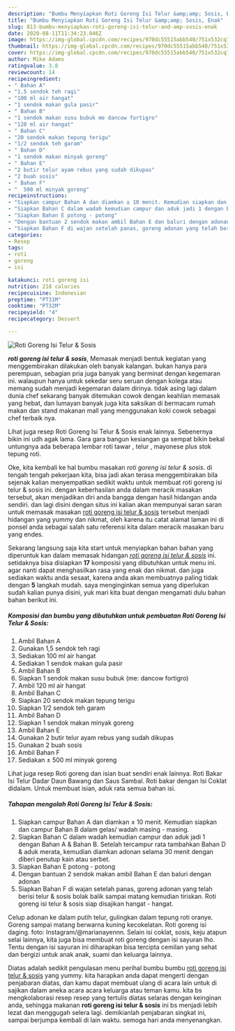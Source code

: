 ```yaml
---
description: "Bumbu Menyiapkan Roti Goreng Isi Telur &amp;amp; Sosis, Enak"
title: "Bumbu Menyiapkan Roti Goreng Isi Telur &amp;amp; Sosis, Enak"
slug: 813-bumbu-menyiapkan-roti-goreng-isi-telur-and-amp-sosis-enak
date: 2020-08-11T11:34:23.046Z
image: https://img-global.cpcdn.com/recipes/970dc55515abb540/751x532cq70/roti-goreng-isi-telur-sosis-foto-resep-utama.jpg
thumbnail: https://img-global.cpcdn.com/recipes/970dc55515abb540/751x532cq70/roti-goreng-isi-telur-sosis-foto-resep-utama.jpg
cover: https://img-global.cpcdn.com/recipes/970dc55515abb540/751x532cq70/roti-goreng-isi-telur-sosis-foto-resep-utama.jpg
author: Mike Adams
ratingvalue: 3.8
reviewcount: 14
recipeingredient:
- " Bahan A"
- "1,5 sendok teh ragi"
- "100 ml air hangat"
- "1 sendok makan gula pasir"
- " Bahan B"
- "1 sendok makan susu bubuk me dancow fortigro"
- "120 ml air hangat"
- " Bahan C"
- "20 sendok makan tepung terigu"
- "1/2 sendok teh garam"
- " Bahan D"
- "1 sendok makan minyak goreng"
- " Bahan E"
- "2 butir telur ayam rebus yang sudah dikupas"
- "2 buah sosis"
- " Bahan F"
- "  500 ml minyak goreng"
recipeinstructions:
- "Siapkan campur Bahan A dan diamkan ± 10 menit. Kemudian siapkan dan campur Bahan B dalam gelas/ wadah masing - masing."
- "Siapkan Bahan C dalam wadah kemudian campur dan aduk jadi 1 dengan Bahan A &amp; Bahan B. Setelah tercampur rata tambahkan Bahan D &amp; aduk merata, kemudian diamkan adonan selama 30 menit dengan diberi penutup kain atau serbet."
- "Siapkan Bahan E potong - potong"
- "Dengan bantuan 2 sendok makan ambil Bahan E dan baluri dengan adonan"
- "Siapkan Bahan F di wajan setelah panas, goreng adonan yang telah berisi telur &amp; sosis bolak balik sampai matang kemudian tiriskan. Roti goreng isi telur &amp; sosis siap disajikan hangat - hangat."
categories:
- Resep
tags:
- roti
- goreng
- isi

katakunci: roti goreng isi 
nutrition: 218 calories
recipecuisine: Indonesian
preptime: "PT31M"
cooktime: "PT32M"
recipeyield: "4"
recipecategory: Dessert

---
```



![Roti Goreng Isi Telur &amp; Sosis](https://img-global.cpcdn.com/recipes/970dc55515abb540/751x532cq70/roti-goreng-isi-telur-sosis-foto-resep-utama.jpg)

<b><i>roti goreng isi telur &amp; sosis</i></b>, Memasak menjadi bentuk kegiatan yang menggembirakan dilakukan oleh banyak kalangan. bukan hanya para perempuan, sebagian pria juga banyak yang berminat dengan kegemaran ini. walaupun hanya untuk sekedar seru seruan dengan kolega atau memang sudah menjadi kegemaran dalam dirinya. tidak asing lagi dalam dunia chef sekarang banyak ditemukan cowok dengan keahlian memasak yang hebat, dan lumayan banyak juga kita saksikan di bermacam rumah makan dan stand makanan mall yang menggunakan koki cowok sebagai chef terbaik nya.

Lihat juga resep Roti Goreng Isi Telur &amp; Sosis enak lainnya. Sebenernya bikin ini udh agak lama. Gara gara bangun kesiangan ga sempat bikin bekal untungnya ada beberapa lembar roti tawar , telur , mayonese plus stok tepung roti.

Oke, kita kembali ke hal bumbu masakan <i>roti goreng isi telur &amp; sosis</i>. di tengah tengah pekerjaan kita, bisa jadi akan terasa menggembirakan bila sejenak kalian menyempatkan sedikit waktu untuk membuat roti goreng isi telur &amp; sosis ini. dengan keberhasilan anda dalam meracik masakan tersebut, akan menjadikan diri anda bangga dengan hasil hidangan anda sendiri. dan lagi disini dengan situs ini kalian akan mempunyai saran saran untuk memasak masakan <u>roti goreng isi telur &amp; sosis</u> tersebut menjadi hidangan yang yummy dan nikmat, oleh karena itu catat alamat laman ini di ponsel anda sebagai salah satu referensi kita dalam meracik masakan baru yang endes.


Sekarang langsung saja kita start untuk menyiapkan bahan bahan yang diperuntuk kan dalam memasak hidangan <u><i>roti goreng isi telur &amp; sosis</i></u> ini. setidaknya bisa disiapkan <b>17</b> komposisi yang dibutuhkan untuk menu ini. agar nanti dapat menghasilkan rasa yang enak dan nikmat. dan juga sediakan waktu anda sesaat, karena anda akan membuatnya paling tidak dengan <b>5</b> langkah mudah. saya menginginkan semua yang diperlukan sudah kalian punya disini, yuk mari kita buat dengan mengamati dulu bahan bahan berikut ini.

<!--inarticleads1-->

##### Komposisi dan bumbu yang dibutuhkan untuk pembuatan Roti Goreng Isi Telur &amp; Sosis:

1. Ambil  Bahan A
1. Gunakan 1,5 sendok teh ragi
1. Sediakan 100 ml air hangat
1. Sediakan 1 sendok makan gula pasir
1. Ambil  Bahan B
1. Siapkan 1 sendok makan susu bubuk (me: dancow fortigro)
1. Ambil 120 ml air hangat
1. Ambil  Bahan C
1. Siapkan 20 sendok makan tepung terigu
1. Siapkan 1/2 sendok teh garam
1. Ambil  Bahan D
1. Siapkan 1 sendok makan minyak goreng
1. Ambil  Bahan E
1. Gunakan 2 butir telur ayam rebus yang sudah dikupas
1. Gunakan 2 buah sosis
1. Ambil  Bahan F
1. Sediakan  ± 500 ml minyak goreng


Lihat juga resep Roti goreng dan isian buat sendiri enak lainnya. Roti Bakar Isi Telur Dadar Daun Bawang dan Saus Sambal. Roti bakar dengan Isi Coklat didalam. Untuk membuat isian, aduk rata semua bahan isi. 

<!--inarticleads2-->

##### Tahapan mengolah Roti Goreng Isi Telur &amp; Sosis:

1. Siapkan campur Bahan A dan diamkan ± 10 menit. Kemudian siapkan dan campur Bahan B dalam gelas/ wadah masing - masing.
1. Siapkan Bahan C dalam wadah kemudian campur dan aduk jadi 1 dengan Bahan A &amp; Bahan B. Setelah tercampur rata tambahkan Bahan D &amp; aduk merata, kemudian diamkan adonan selama 30 menit dengan diberi penutup kain atau serbet.
1. Siapkan Bahan E potong - potong
1. Dengan bantuan 2 sendok makan ambil Bahan E dan baluri dengan adonan
1. Siapkan Bahan F di wajan setelah panas, goreng adonan yang telah berisi telur &amp; sosis bolak balik sampai matang kemudian tiriskan. Roti goreng isi telur &amp; sosis siap disajikan hangat - hangat.


Celup adonan ke dalam putih telur, gulingkan dalam tepung roti oranye. Goreng sampai matang berwarna kuning kecokelatan. Roti goreng isi daging. foto: Instagram/@marianayennn. Selain isi coklat, sosis, keju atapun selai lainnya, kita juga bisa membuat roti goreng dengan isi sayuran lho. Tentu dengan isi sayuran ini diharapkan bisa tercipta cemilan yang sehat dan bergizi untuk anak anak, suami dan keluarga lainnya. 

Diatas adalah sedikit pengulasan menu perihal bumbu bumbu <u>roti goreng isi telur &amp; sosis</u> yang yummy. kita harapkan anda dapat mengerti dengan penjabaran diatas, dan kamu dapat membuat ulang di acara lain untuk di sajikan dalam aneka acara acara keluarga atau teman kamu. kita bs mengkolaborasi resep resep yang tertulis diatas selaras dengan keinginan anda, sehingga makanan <b>roti goreng isi telur &amp; sosis</b> ini bs menjadi lebih lezat dan menggugah selera lagi. demikianlah penjabaran singkat ini, sampai berjumpa kembali di lain waktu. semoga hari anda menyenangkan.
